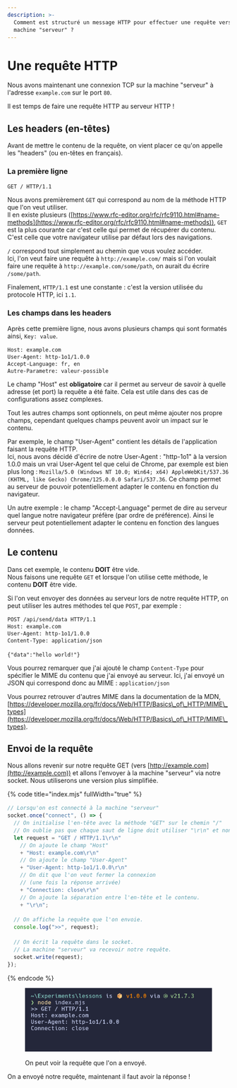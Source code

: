 ```yaml
---
description: >-
  Comment est structuré un message HTTP pour effectuer une requête vers la
  machine "serveur" ?
---
```


# Une requête HTTP

Nous avons maintenant une connexion TCP sur la machine "serveur" à l'adresse `example.com` sur le port `80`.&#x20;

Il est temps de faire une requête HTTP au serveur HTTP !

## Les headers (en-têtes)

Avant de mettre le contenu de la requête, on vient placer ce qu'on appelle les "headers" (ou en-têtes en français).

### La première ligne

```
GET / HTTP/1.1
```

Nous avons premièrement `GET` qui correspond au nom de la méthode HTTP que l'on veut utiliser.\
Il en existe plusieurs ([https://www.rfc-editor.org/rfc/rfc9110.html#name-methods](https://www.rfc-editor.org/rfc/rfc9110.html#name-methods)), `GET` est la plus courante car c'est celle qui permet de récupérer du contenu. C'est celle que votre navigateur utilise par défaut lors des navigations.

`/` correspond tout simplement au chemin que vous voulez accéder.\
Ici, l'on veut faire une requête à `http://example.com/` mais si l'on voulait faire une requête à `http://example.com/some/path`, on aurait du écrire `/some/path`.

Finalement, `HTTP/1.1` est une constante : c'est la version utilisée du protocole HTTP, ici `1.1`.

### Les champs dans les headers

Après cette première ligne, nous avons plusieurs champs qui sont formatés ainsi, `Key: value`.

```
Host: example.com
User-Agent: http-1o1/1.0.0
Accept-Language: fr, en
Autre-Parametre: valeur-possible
```

Le champ "Host" est **obligatoire** car il permet au serveur de savoir à quelle adresse (et port) la requête a été faite. Cela est utile dans des cas de configurations assez complexes.

Tout les autres champs sont optionnels, on peut même ajouter nos propre champs, cependant quelques champs peuvent avoir un impact sur le contenu.

Par exemple, le champ "User-Agent" contient les détails de l'application faisant la requête HTTP.\
Ici, nous avons décidé d'écrire de notre User-Agent : "http-1o1" à la version 1.0.0 mais un vrai User-Agent tel que celui de Chrome, par exemple est bien plus long : `Mozilla/5.0 (Windows NT 10.0; Win64; x64) AppleWebKit/537.36 (KHTML, like Gecko) Chrome/125.0.0.0 Safari/537.36`. Ce champ permet au serveur de pouvoir potentiellement adapter le contenu en fonction du navigateur.

Un autre exemple : le champ "Accept-Language" permet de dire au serveur quel langue notre navigateur préfère (par ordre de préférence). Ainsi le serveur peut potentiellement adapter le contenu en fonction des langues données.

## Le contenu

Dans cet exemple, le contenu **DOIT** être vide.\
Nous faisons une requête `GET` et lorsque l'on utilise cette méthode, le contenu **DOIT** être vide.

Si l'on veut envoyer des données au serveur lors de notre requête HTTP, on peut utiliser les autres méthodes tel que `POST`, par exemple :

```
POST /api/send/data HTTP/1.1
Host: example.com
User-Agent: http-1o1/1.0.0
Content-Type: application/json

{"data":"hello world!"}
```

Vous pourrez remarquer que j'ai ajouté le champ `Content-Type` pour spécifier le MIME du contenu que j'ai envoyé au serveur. Ici, j'ai envoyé un JSON qui correspond donc au MIME : `application/json`

Vous pourrez retrouver d'autres MIME dans la documentation de la MDN, [https://developer.mozilla.org/fr/docs/Web/HTTP/Basics\_of\_HTTP/MIME\_types](https://developer.mozilla.org/fr/docs/Web/HTTP/Basics\_of\_HTTP/MIME\_types).

## Envoi de la requête

Nous allons revenir sur notre requête GET (vers [http://example.com](http://example.com)) et allons l'envoyer à la machine "serveur" via notre socket. Nous utiliserons une version plus simplifiée.

{% code title="index.mjs" fullWidth="true" %}
```javascript
// Lorsqu'on est connecté à la machine "serveur"
socket.once("connect", () => {
  // On initialise l'en-tête avec la méthode "GET" sur le chemin "/"
  // On oublie pas que chaque saut de ligne doit utiliser "\r\n" et non "\n".
  let request = "GET / HTTP/1.1\r\n"
    // On ajoute le champ "Host"
    + "Host: example.com\r\n"
    // On ajoute le champ "User-Agent"
    + "User-Agent: http-1o1/1.0.0\r\n"
    // On dit que l'on veut fermer la connexion
    // (une fois la réponse arrivée)
    + "Connection: close\r\n"
    // On ajoute la séparation entre l'en-tête et le contenu.
    + "\r\n";

  // On affiche la requête que l'on envoie.
  console.log(">>", request);

  // On écrit la requête dans le socket.
  // La machine "serveur" va recevoir notre requête.
  socket.write(request);
});

```
{% endcode %}

<figure><img src="../.gitbook/assets/image (2).png" alt=""><figcaption><p>On peut voir la requête que l'on a envoyé.</p></figcaption></figure>

On a envoyé notre requête, maintenant il faut avoir la réponse !

